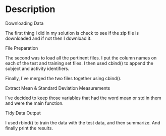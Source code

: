 # Description

Downloading Data

The first thing I did in my solution is check to see if the zip file is downloaded and if not then I download it. 

File Preparation

The second was to load all the pertinent files. I put the column names on each of the test and training set files. I then used cbind() to append the subject and activity identifiers.

Finally, I´ve merged the two files together using cbind().

Extract Mean & Standard Deviation Measurements

I´ve decided to keep those variables that had the word mean or std in them and were the main function. 

Tidy Data Output

I used rbind() to train the data with the test data, and then summarize. And finally print the results.



